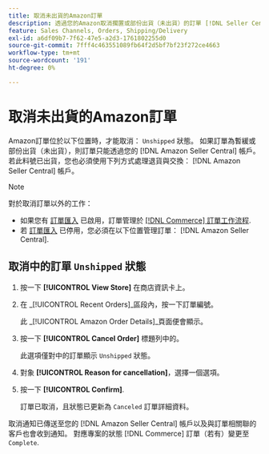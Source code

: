 ```yaml
---
title: 取消未出貨的Amazon訂單
description: 透過您的Amazon取消擱置或部份出貨（未出貨）的訂單 [!DNL Seller Central] 帳戶。
feature: Sales Channels, Orders, Shipping/Delivery
exl-id: a6df09b7-7f62-47e5-a2d3-1761802255d0
source-git-commit: 7fff4c463551089fb64f2d5bf7bf23f272ce4663
workflow-type: tm+mt
source-wordcount: '191'
ht-degree: 0%

---
```


# 取消未出貨的Amazon訂單

Amazon訂單位於以下位置時，才能取消： `Unshipped` 狀態。 如果訂單為暫緩或部份出貨（未出貨），則訂單只能透過您的 [!DNL Amazon Seller Central] 帳戶。 若此料號已出貨，您也必須使用下列方式處理退貨與交換： [!DNL Amazon Seller Central] 帳戶。

>[!NOTE]
>
>對於取消訂單以外的工作：
>
>- 如果您有 [訂單匯入](./order-settings.md) 已啟用，訂單管理於 [[!DNL Commerce] 訂單工作流程](https://experienceleague.adobe.com/docs/commerce-admin/stores-sales/order-management/orders/orders.html).
>- 若 [訂單匯入](./order-settings.md) 已停用，您必須在以下位置管理訂單： [!DNL Amazon Seller Central].

## 取消中的訂單 `Unshipped` 狀態

1. 按一下 **[!UICONTROL View Store]** 在商店資訊卡上。

1. 在 _[!UICONTROL Recent Orders]_區段內，按一下訂單編號。

   此 _[!UICONTROL Amazon Order Details]_頁面便會顯示。

1. 按一下 **[!UICONTROL Cancel Order]** 標題列中的。

   此選項僅對中的訂單顯示 `Unshipped` 狀態。

1. 對象 **[!UICONTROL Reason for cancellation]**，選擇一個選項。

1. 按一下 **[!UICONTROL Confirm]**.

   訂單已取消，且狀態已更新為 `Canceled` 訂單詳細資料。

取消通知已傳送至您的 [!DNL Amazon Seller Central] 帳戶以及與訂單相關聯的客戶也會收到通知。 對應專案的狀態 [!DNL Commerce] 訂單（若有）變更至 `Complete`.
